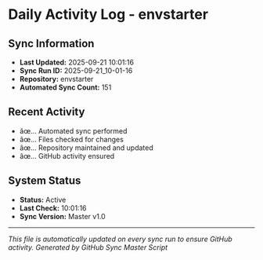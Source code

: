 ﻿# Daily Activity Log - envstarter

## Sync Information
- **Last Updated:** 2025-09-21 10:01:16
- **Sync Run ID:** 2025-09-21_10-01-16
- **Repository:** envstarter
- **Automated Sync Count:** 151

## Recent Activity
- âœ… Automated sync performed
- âœ… Files checked for changes
- âœ… Repository maintained and updated
- âœ… GitHub activity ensured

## System Status
- **Status:** Active
- **Last Check:** 10:01:16
- **Sync Version:** Master v1.0

---
*This file is automatically updated on every sync run to ensure GitHub activity.*
*Generated by GitHub Sync Master Script*
